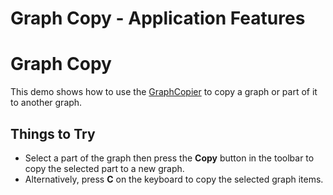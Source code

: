 <!--
 //////////////////////////////////////////////////////////////////////////////
 // @license
 // This file is part of yFiles for HTML 2.6.
 // Use is subject to license terms.
 //
 // Copyright (c) 2000-2023 by yWorks GmbH, Vor dem Kreuzberg 28,
 // 72070 Tuebingen, Germany. All rights reserved.
 //
 //////////////////////////////////////////////////////////////////////////////
-->
# Graph Copy - Application Features

# Graph Copy

This demo shows how to use the [GraphCopier](https://docs.yworks.com/yfileshtml/#/api/GraphCopier) to copy a graph or part of it to another graph.

## Things to Try

- Select a part of the graph then press the **Copy** button in the toolbar to copy the selected part to a new graph.
- Alternatively, press **C** on the keyboard to copy the selected graph items.

